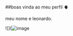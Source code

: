##boas vinda ao meu perfil 🫀

meu nome e leonardo.






![](![image](https://github.com/user-attachments/assets/6a5fb9a7-b924-4d6d-b05c-1b2e015a8421)
